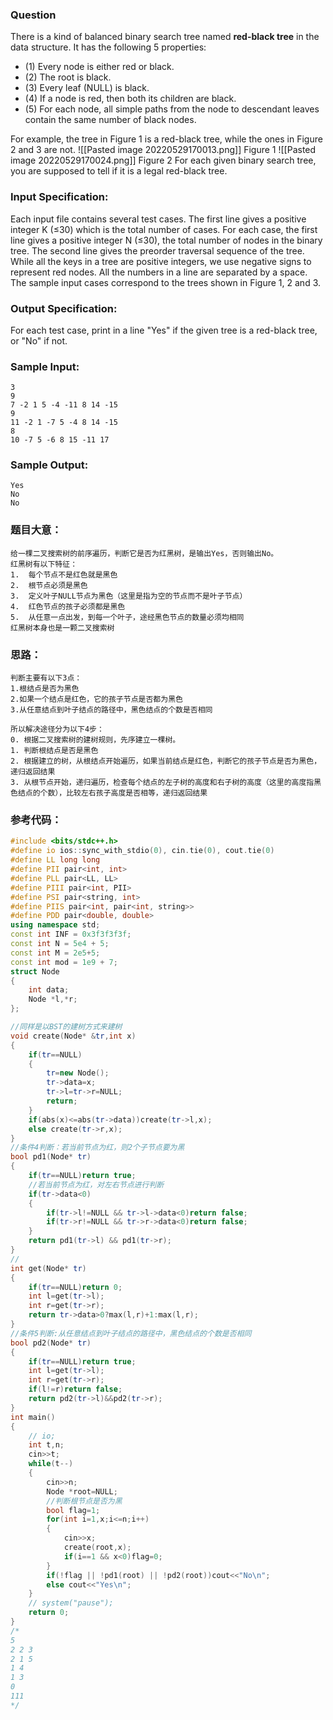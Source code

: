 ### Question
There is a kind of balanced binary search tree named **red-black tree** in the data structure. It has the following 5 properties:

-   (1) Every node is either red or black.
-   (2) The root is black.
-   (3) Every leaf (NULL) is black.
-   (4) If a node is red, then both its children are black.
-   (5) For each node, all simple paths from the node to descendant leaves contain the same number of black nodes.

For example, the tree in Figure 1 is a red-black tree, while the ones in Figure 2 and 3 are not.
![[Pasted image 20220529170013.png]]
Figure 1
![[Pasted image 20220529170024.png]]
Figure 2
For each given binary search tree, you are supposed to tell if it is a legal red-black tree.

### Input Specification:

Each input file contains several test cases. The first line gives a positive integer K (≤30) which is the total number of cases. For each case, the first line gives a positive integer N (≤30), the total number of nodes in the binary tree. The second line gives the preorder traversal sequence of the tree. While all the keys in a tree are positive integers, we use negative signs to represent red nodes. All the numbers in a line are separated by a space. The sample input cases correspond to the trees shown in Figure 1, 2 and 3.

### Output Specification:

For each test case, print in a line "Yes" if the given tree is a red-black tree, or "No" if not.

### Sample Input:

```in
3
9
7 -2 1 5 -4 -11 8 14 -15
9
11 -2 1 -7 5 -4 8 14 -15
8
10 -7 5 -6 8 15 -11 17
```

### Sample Output:

```out
Yes
No
No
```

### 题目大意：
```in
给一棵二叉搜索树的前序遍历，判断它是否为红黑树，是输出Yes，否则输出No。
红黑树有以下特征：
1.  每个节点不是红色就是黑色
2.  根节点必须是黑色
3.  定义叶子NULL节点为黑色（这里是指为空的节点而不是叶子节点）
4.  红色节点的孩子必须都是黑色
5.  从任意一点出发，到每一个叶子，途经黑色节点的数量必须均相同
红黑树本身也是一颗二叉搜索树
```
### 思路：
```in
判断主要有以下3点：
1.根结点是否为黑色
2.如果一个结点是红色，它的孩子节点是否都为黑色
3.从任意结点到叶子结点的路径中，黑色结点的个数是否相同

所以解决途径分为以下4步：
0. 根据二叉搜索树的建树规则，先序建立一棵树。
1. 判断根结点是否是黑色
2. 根据建立的树，从根结点开始遍历，如果当前结点是红色，判断它的孩子节点是否为黑色，递归返回结果
3. 从根节点开始，递归遍历，检查每个结点的左子树的高度和右子树的高度（这里的高度指黑色结点的个数），比较左右孩子高度是否相等，递归返回结果
```

### 参考代码：
```c++
#include <bits/stdc++.h>
#define io ios::sync_with_stdio(0), cin.tie(0), cout.tie(0)
#define LL long long
#define PII pair<int, int>
#define PLL pair<LL, LL>
#define PIII pair<int, PII>
#define PSI pair<string, int>
#define PIIS pair<int, pair<int, string>>
#define PDD pair<double, double>
using namespace std;
const int INF = 0x3f3f3f3f;
const int N = 5e4 + 5;
const int M = 2e5+5;
const int mod = 1e9 + 7;
struct Node
{
	int data;
	Node *l,*r;
};

//同样是以BST的建树方式来建树
void create(Node* &tr,int x)
{
	if(tr==NULL)
	{
		tr=new Node();
		tr->data=x;
		tr->l=tr->r=NULL;
		return;
	}
	if(abs(x)<=abs(tr->data))create(tr->l,x);
	else create(tr->r,x);
}
//条件4判断：若当前节点为红，则2个子节点要为黑
bool pd1(Node* tr)
{
	if(tr==NULL)return true;
	//若当前节点为红，对左右节点进行判断
	if(tr->data<0)
	{
		if(tr->l!=NULL && tr->l->data<0)return false;
		if(tr->r!=NULL && tr->r->data<0)return false;
	}
	return pd1(tr->l) && pd1(tr->r);
}
//
int get(Node* tr)
{
	if(tr==NULL)return 0;
	int l=get(tr->l);
	int r=get(tr->r);
	return tr->data>0?max(l,r)+1:max(l,r);
}
//条件5判断:从任意结点到叶子结点的路径中，黑色结点的个数是否相同
bool pd2(Node* tr)
{
	if(tr==NULL)return true;
	int l=get(tr->l);
	int r=get(tr->r);
	if(l!=r)return false;
	return pd2(tr->l)&&pd2(tr->r);
}
int main()
{
	// io;
	int t,n;
	cin>>t;
	while(t--)
	{
		cin>>n;
		Node *root=NULL;
		//判断根节点是否为黑
		bool flag=1;
		for(int i=1,x;i<=n;i++)
		{
			cin>>x;
			create(root,x);
			if(i==1 && x<0)flag=0;
		}
		if(!flag || !pd1(root) || !pd2(root))cout<<"No\n";
		else cout<<"Yes\n";
	}
	// system("pause");
	return 0;
}
/*
5
2 2 3
2 1 5
1 4
1 3
0
111
*/

```